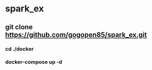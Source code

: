 # spark_ex

## git clone https://github.com/gogopen85/spark_ex.git

### cd ./docker
### docker-compose up -d
